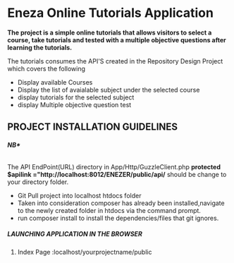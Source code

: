 
<h1>Eneza Online Tutorials Application</h1>
<p><b>The project is a simple  online tutorials that allows visitors to select a course, take tutorials and tested with
    a multiple objective questions after learning the tutorials.</b></p>
<p>The tutorials consumes the API'S created in the Repository Design Project which covers the following</p>
<ul>
    <li>Display available Courses </li>
    <li>Display the list of avaialable subject under the selected course</li>
    <li>display tutorials for the selected subject</li>
    <li>display Multiple objective question test</li>
</ul>





## PROJECT INSTALLATION GUIDELINES
<h6><b>NB*</b></h6>
<p>The API EndPoint(URL) directory in App/Http/GuzzleClient.php <b>protected $apilink ="http://localhost:8012/ENEZER/public/api/</b>
should be change to your directory folder.</p>
<ul>
	<li>Git Pull project into localhost htdocs folder</li>
<li>Taken into consideration composer has already been installed,navigate to the newly created folder in htdocs via the command prompt.</li>
<li>run composer install to install the dependencies/files that git ignores.</li>
</ul>


<h5>LAUNCHING APPLICATION IN THE BROWSER </h5>
<ol>
<li>Index Page :localhost/yourprojectname/public</li>
</ol>

